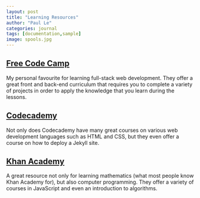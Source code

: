 ```yaml
---
layout: post
title: "Learning Resources"
author: "Paul Le"
categories: journal
tags: [documentation,sample]
image: spools.jpg
---
```


## [Free Code Camp](https://www.freecodecamp.org/)

My personal favourite for learning full-stack web development. They offer a great front and back-end curriculum that requires you to complete a variety of projects in order to apply the knowledge that you learn during the lessons.

## [Codecademy](https://www.codecademy.com/)

Not only does Codecademy have many great courses on various web development languages such as HTML and CSS, but they even offer a course on how to deploy a Jekyll site.

## [Khan Academy](https://www.khanacademy.org/)

A great resource not only for learning mathematics (what most people know Khan Academy for), but also computer programming. They offer a variety of courses in JavaScript and even an introduction to algorithms.
